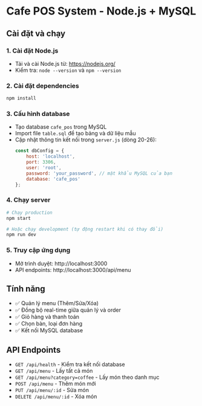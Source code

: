# Cafe POS System - Node.js + MySQL

## Cài đặt và chạy

### 1. Cài đặt Node.js
- Tải và cài Node.js từ: https://nodejs.org/
- Kiểm tra: `node --version` và `npm --version`

### 2. Cài đặt dependencies
```bash
npm install
```

### 3. Cấu hình database
- Tạo database `cafe_pos` trong MySQL
- Import file `table.sql` để tạo bảng và dữ liệu mẫu
- Cập nhật thông tin kết nối trong `server.js` (dòng 20-26):
  ```javascript
  const dbConfig = {
      host: 'localhost',
      port: 3306,
      user: 'root',
      password: 'your_password', // mật khẩu MySQL của bạn
      database: 'cafe_pos'
  };
  ```

### 4. Chạy server
```bash
# Chạy production
npm start

# Hoặc chạy development (tự động restart khi có thay đổi)
npm run dev
```

### 5. Truy cập ứng dụng
- Mở trình duyệt: http://localhost:3000
- API endpoints: http://localhost:3000/api/menu

## Tính năng
- ✅ Quản lý menu (Thêm/Sửa/Xóa)
- ✅ Đồng bộ real-time giữa quản lý và order
- ✅ Giỏ hàng và thanh toán
- ✅ Chọn bàn, loại đơn hàng
- ✅ Kết nối MySQL database

## API Endpoints
- `GET /api/health` - Kiểm tra kết nối database
- `GET /api/menu` - Lấy tất cả món
- `GET /api/menu?category=coffee` - Lấy món theo danh mục
- `POST /api/menu` - Thêm món mới
- `PUT /api/menu/:id` - Sửa món
- `DELETE /api/menu/:id` - Xóa món